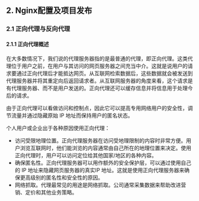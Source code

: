 ## 2. Nginx配置及项目发布
### 2.1 正向代理与反向代理
#### 2.1.1 正向代理概述

在大多数情况下，我们说的代理服务器指的是最普通的代理，即正向代理。这类代理位于用户之前，在用户与其访问的网页服务器之间充当中介。这就是说用户的请求要通过正向代理后才能抵达网页。从互联网检索数据后，这些数据就会被发送到代理服务器并将其重定向后返回请求者。从互联网服务器的角度来看，这个请求是有代理服务器、而不是用户发送的。正向代理还可以缓存信息并将信息用于处理今后的请求。

由于正向代理可以看做访问和控制点，因此它可以提高专用网络用户的安全性，调节流量并通过隐藏原始 IP 地址而保持用户的匿名状态。

个人用户或企业出于各种原因使用正向代理：

- 访问受限地理位置。正向代理服务器在访问受地理限制的内容时非常方便。用户浏览互联网时，他们能浏览的内容通常由自己所在的地理位置来决定。使用正向代理时，用户可以访问定位给其他国家/地区的各种内容。
- 确保匿名性。正向代理服务器可以用作额外的安全保护层，可以通过使用自己的 IP 地址来隐藏网页服务器的真实IP 地址。这就是使用正向代理服务器来确保更高级别的匿名性和安全性的原因。
- 网络抓取。代理最常见的用途是网络抓取。公司通常采集数据来帮助改进营销、定价和其他业务策略。
